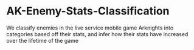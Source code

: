 # AK-Enemy-Stats-Classification
We classify enemies in the live service mobile game Arknights into categories based off their stats, and infer how their stats have increased over the lifetime of the game
